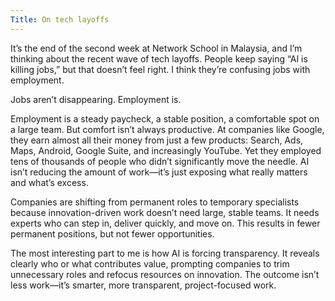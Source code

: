 ```yaml
---
Title: On tech layoffs
---
```


It’s the end of the second week at Network School in Malaysia, and I’m thinking about the recent wave of tech layoffs. People keep saying “AI is killing jobs,” but that doesn’t feel right. I think they’re confusing jobs with employment.

Jobs aren’t disappearing. Employment is.

Employment is a steady paycheck, a stable position, a comfortable spot on a large team. But comfort isn’t always productive. At companies like Google, they earn almost all their money from just a few products: Search, Ads, Maps, Android, Google Suite, and increasingly YouTube. Yet they employed tens of thousands of people who didn’t significantly move the needle. AI isn’t reducing the amount of work—it’s just exposing what really matters and what’s excess.

Companies are shifting from permanent roles to temporary specialists because innovation-driven work doesn’t need large, stable teams. It needs experts who can step in, deliver quickly, and move on. This results in fewer permanent positions, but not fewer opportunities.

The most interesting part to me is how AI is forcing transparency. It reveals clearly who or what contributes value, prompting companies to trim unnecessary roles and refocus resources on innovation. The outcome isn’t less work—it’s smarter, more transparent, project-focused work.